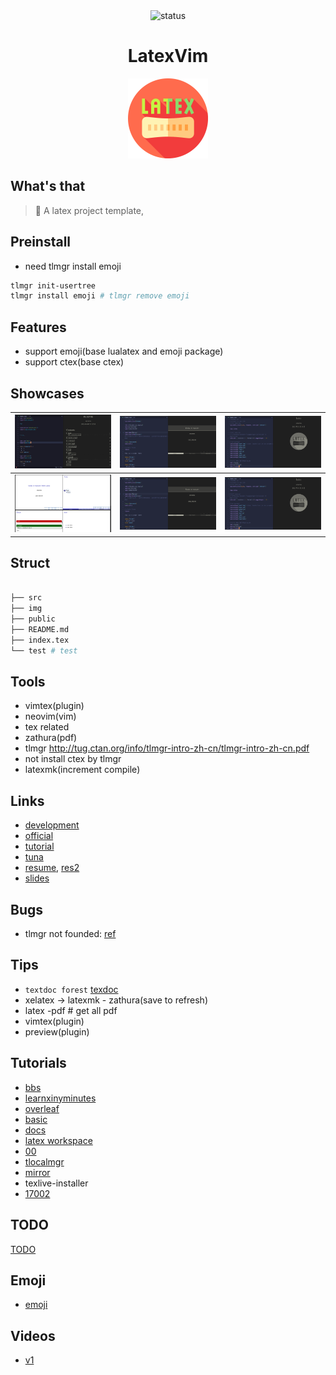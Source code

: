 <div align="center">
<img src="https://img.shields.io/badge/Status-ING-blueviolet.svg?style=flat-square&logo=Chakra-Ui&color=90E59A&logoColor=green" alt="status" >

</div>

<h1 align="center">LatexVim</h1>

<div align="center">

<img src="img/latex.png" width=128/>

</div>

## What's that

> 🎊 A latex project template,

## Preinstall

- need tlmgr install emoji

```bash
tlmgr init-usertree
tlmgr install emoji # tlmgr remove emoji
```

## Features

- support emoji(base lualatex and emoji package)
- support ctex(base ctex)

## Showcases

| <img src="img/00.png" align="bottom" width=256/> | <img src="img/03.png" align="bottom" width=256/> | <img src="img/02.png" align="bottom" width=256/> |
| :----------------------------------------------: | :----------------------------------------------: | ------------------------------------------------ |
| <img src="img/01.png" align="bottom" width=256/> | <img src="img/03.png" align="bottom" width=256/> | <img src="img/02.png" align="bottom" width=256/> |

## Struct

```bash

├── src
├── img
├── public
├── README.md
├── index.tex
└── test # test

```

## Tools

- vimtex(plugin)
- neovim(vim)
- tex related
- zathura(pdf)
- tlmgr
  http://tug.ctan.org/info/tlmgr-intro-zh-cn/tlmgr-intro-zh-cn.pdf
- not install ctex by tlmgr
- latexmk(increment compile)

## Links

- [development](https://segmentfault.com/a/1190000038145401)
- [official](https://www.latex-project.org/help/documentation/)
- [tutorial](https://nbviewer.org/github/xinychen/latex-cookbook/blob/main/chapter-1/section5.ipynb)
- [tuna](https://github.com/tuna/thuthesis)
- [resume](https://github.com/hijiangtao/resume), [res2](https://github.com/jankapunkt/latexcv)
- [slides](https://github.com/xinychen/awesome-beamer)

## Bugs

- tlmgr not founded: [ref](https://wiki.archlinux.org/title/TeX_Live#tlmgr)

## Tips

- `textdoc forest` [texdoc](https://texdoc.org/index.html)
- xelatex -> latexmk - zathura(save to refresh)
- latex -pdf # get all pdf
- vimtex(plugin)
- preview(plugin)

## Tutorials

- [bbs](https://www.mysmth.net/nForum/#!board/TeX)
- [learnxinyminutes](https://learnxinyminutes.com/docs/latex/)
- [overleaf](https://www.overleaf.com/learn)
- [basic](https://www.learnlatex.org/en/)
- [docs](https://lvjr.bitbucket.io/tutorial/learn-latex.pdf)
- [latex workspace](https://www.latexstudio.net/archives/5900.html)
- [00](https://evian-zhang.github.io/index.html)
- [tlocalmgr](https://wiki.archlinux.org/title/TeX_Live)
- [mirror](https://mirrors.tuna.tsinghua.edu.cn/help/CTAN/)
- texlive-installer
- [17002](https://castel.dev/post/lecture-notes-2/)

## TODO

[TODO](docs/todo.norg)

## Emoji

- [emoji](https://texdoc.org/serve/emoji/0)

## Videos

- [v1](https://www.youtube.com/watch?v=M0p0y5sBBCo)

